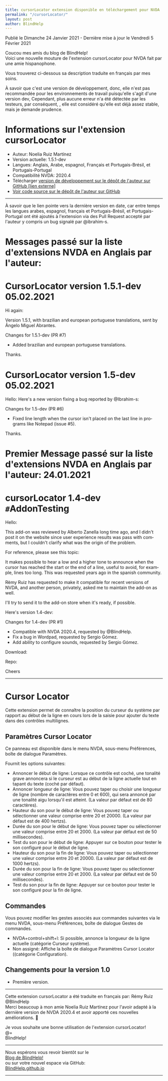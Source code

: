 ```yaml
---
title: cursorLocator extension disponible en téléchargement pour NVDA
permalink: "/cursorLocator/"
layout: post
author: BlindHelp
---
```


<footer>Publié le Dimanche 24 Janvier 2021 - Dernière mise à jour le Vendredi 5 Février 2021</footer>


Coucou mes amis du blog de BlindHelp!    
Voici une nouvelle mouture de l'extension cursorLocator pour NVDA fait  par une amie hispanophone.    

Vous trouverez ci-dessous sa description traduite en français par mes soins.      

À savoir que c'est une version de développement, donc, elle n'est pas recommandée pour les environnements de travail puisqu'elle s'agit d'une version dev, Cependant, plus aucune erreur n'a été détectée par les testeurs, par conséquent, , elle est considéré qu'elle est déjà assez stable, mais je demande prudence.    

# Informations sur l'extension  cursorLocator #

* Auteur: <span lang="es">Noelia Ruiz Martínez</span>
* Version actuelle: 1.5.1-dev
* Langues: Anglais, Arabe, espagnol, Français et Portugais-Brésil,  et Portugais-Portugal
* Compatibilité NVDA: 2020.4
* Télécharger [version de développement sur le dépôt de l'auteur sur GitHub [lien externe]](https://github.com/nvdaes/cursorLocator/releases/download/1.5.1-dev/cursorLocator-1.5.1-dev.nvda-addon)
* [Voir code source sur le dépôt de l'auteur sur GitHub](https://github.com/nvdaes/cursorLocator)

---

À savoir que le lien pointe vers la dernière version en date, car entre temps les langues arabes, espagnol, français et Portugais-Brésil,  et Portugais-Portugal ont été ajoutés à l'extension via des Pull Request accepté par l'auteur y compris un bug signalé par @ibrahim-s.

# Messages passé sur la liste d'extensions NVDA en Anglais par l'auteur: #

# CursorLocator version 1.5.1-dev  05.02.2021 #

<span lang="en">Hi again:</span>

<span lang="en">Version 1.5.1, with brazilian and european portuguese translations, sent by Ângelo Miguel Abrantes.</span>

<span lang="en">Changes for 1.5.1-dev (PR #7)</span>

* <span lang="en">Added brazilian and european portuguese translations.</span>

<span lang="en">Thanks.</span>

# CursorLocator version 1.5-dev 05.02.2021 #

<span lang="en">Hello: Here's a new version fixing a bug reported by @Ibrahim-s:</span>

<span lang="en">Changes for 1.5-dev (PR #6)</span>

* <span lang="en">Fixed line length when the cursor isn't placed on the last line in programs like Notepad (issue #5).</span>

<span lang="en">Thanks.</span>

# Premier Message passé sur la liste d'extensions NVDA en Anglais par l'auteur:  24.01.2021 #

# cursorLocator 1.4-dev `#`AddonTesting #

<span lang="en">Hello:</span>

<span lang="en">This add-on was reviewed by Alberto Zanella long time ago, and I didn't post it on the website since user experience results was pass with comments, but I couldn't clarify what was the origin of the problem.</span>

<span lang="en">For reference, please see this topic:</span>

<span lang="en">
<https://nvda-addons.groups.io/g/nvda-addons/topic/6214846>
</span>

<span lang="en">It makes possible to hear a low and a higher tone to announce when the cursor has reached the start or the end of a line, useful to avoid, for example, lines too long. This was requested years ago in the spanish community.</span>

<span lang="en">Rèmy Ruiz has requested to make it compatible for recent versions of NVDA, and another person, privately,  asked me to maintain the add-on as well.</span>

<span lang="en">I'll try to send it to the add-on store when it's ready, if possible.</span>

<span lang="en">Here's version 1.4-dev:</span>

<span lang="en">Changes for 1.4-dev (PR #1)</span>

* <span lang="en">Compatible with NVDA 2020.4, requested by @BlindHelp.</span>
* <span lang="en">Fix a bug in Wordpad, requested by Sergio Gómez.</span>
* <span lang="en">Add ability to configure sounds, requested by Sergio Gómez.</span>

<span lang="en">Download:</span>

<span lang="en">
<https://github.com/nvdaes/cursorLocator/releases/download/1.5.1-dev/cursorLocator-1.5.1-dev.nvda-addon>
</span>

<span lang="en">Repo:</span>

<span lang="en">
<https://github.com/nvdaes/cursorLocator>
</span>

<span lang="en">Cheers</span>

----

# Cursor Locator #

Cette extension permet de connaître la position du curseur du système par rapport au début de la ligne en cours lors de la saisie pour ajouter du texte dans des contrôles multilignes.

## Paramètres Cursor Locator ##

Ce panneau est disponible dans le menu NVDA, sous-menu Préférences, boîte de dialogue Paramètres.

Fournit les options suivantes:

* Annoncer le début de ligne: Lorsque ce contrôle est coché, une tonalité grave annoncera si le curseur est au début de la ligne actuelle tout en tapant du texte (coché par défaut).
* Annoncer longueur de ligne: Vous pouvez taper ou choisir une longueur de ligne (nombre de caractères entre 0 et 600), qui sera annoncé par une tonalité aigu lorsqu'il  est atteint. (La valeur par défaut est de 80 caractères).
* Hauteur du son pour le début de ligne: Vous pouvez taper ou sélectionner une valeur comprise entre 20 et 20000. (La valeur par défaut est de 400 hertzs).
* Durée du son pour le début de ligne: Vous pouvez taper ou sélectionner une valeur comprise entre 20 et 2000. (La valeur par défaut est de 50 millisecondes).
* Test du son pour le début de ligne: Appuyer sur ce bouton pour tester le son configuré pour le début de ligne.
* Hauteur du son pour  la fin de ligne: Vous pouvez taper ou sélectionner une valeur comprise entre 20 et 20000. (La valeur par défaut est de 1000 hertzs).
* Durée du son pour la fin de ligne: Vous pouvez taper ou sélectionner une valeur comprise entre 20 et 2000. (La valeur par défaut est de 50 millisecondes).
* Test du son pour la fin de ligne: Appuyer sur ce bouton pour tester le son configuré pour la fin de ligne.

## Commandes ##

Vous pouvez modifier les gestes associés aux commandes suivantes via le menu NVDA, sous-menu Préférences, boîte de dialogue Gestes de commandes.

* NVDA+control+shift+l: Si possible, annonce la longueur de la ligne actuelle (catégorie Curseur système).
* Non assigné: Affiche la boîte de dialogue Paramètres Cursor Locator ((catégorie Configuration).

## Changements pour la version 1.0 ##
* Première version.

---

Cette extension cursorLocator a été traduite en français par: Rémy Ruiz @BlindHelp     
Merci beaucoup à mon amie <span lang="es">Noelia Ruiz Martínez</span> pour l'avoir adapté à la dernière version de NVDA 2020.4 et avoir apporté ces nouvelles améliorations. 🤗    

Je vous souhaite une bonne utilisation de l'extension cursorLocator!    
@+    
BlindHelp!    

---

Nous espérons vous revoir bientôt sur le      
[Blog de BlindHelp!](http://blindhelp.blogspot.fr/)                    
ou sur  votre nouvel espace via GitHub:                     
[BlindHelp.github.io](https://blindhelp.github.io)                    

---